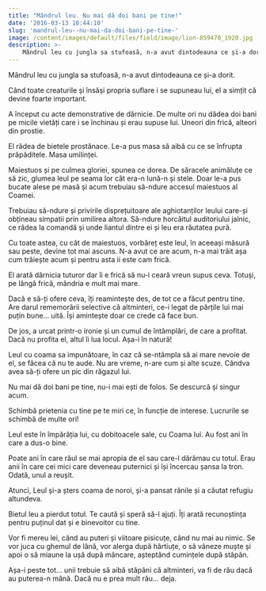 ```yaml
---
title: "Mândrul leu. Nu mai dă doi bani pe tine!"
date: '2016-03-13 10:44:10'
slug: 'mandrul-leu--nu-mai-da-doi-bani-pe-tine-'
image: /content/images/default/files/field/image/lion-859470_1920.jpg
description: >-
    Mândrul leu cu jungla sa stufoasă, n-a avut dintodeauna ce și-a dorit.Când toate creaturile și însăși propria suflare i se supuneau lui, el a simțit că devine foarte important.A început cu acte demo
---
```

<div class="kg-card-markdown"><p>Mândrul leu cu jungla sa stufoasă, n-a avut dintodeauna ce și-a dorit.</p>
<p>Când toate creaturile și însăși propria suflare i se supuneau lui, el a simțit că devine foarte important.</p>
<p>A început cu acte demonstrative de dărnicie. De multe ori nu dădea doi bani pe micile vietăți care i se închinau și erau supuse lui. Uneori din frică, alteori din prostie.</p>
<p>El râdea de bietele prostănace. Le-a pus masa să aibă cu ce se înfrupta prăpăditele. Masa umilinței.</p>
<p>Maiestuos și pe culmea gloriei, spunea ce dorea. De săracele animăluțe ce să zic, glumea leul pe seama lor cât era-n lună-n și stele. Doar le-a pus bucate alese pe masă și acum trebuiau să-ndure accesul maiestuos al Coamei.</p>
<p>Trebuiau să-ndure și privirile disprețuitoare ale aghiotanților leului care-și obțineau simpatii prin umilirea altora. Să-ndure horcăitul auditoriului jalnic, ce râdea la comandă și unde liantul dintre ei și leu era răutatea pură.</p>
<p>Cu toate astea, cu cât de maiestuos, vorbăreț este leul, în aceeași măsură sau peste, devine tot mai ascuns. N-a avut ce are acum, n-a mai trăit așa cum trăiește acum și pentru asta ii este cam frică.</p>
<p>El arată dărnicia tuturor dar îi e frică să nu-i ceară vreun supus ceva. Totuși, pe lângă frică, mândria e mult mai mare.</p>
<p>Dacă e să-ți ofere ceva, îți reamintește des, de tot ce a făcut pentru tine. Are darul rememorării selective că altminteri, ce-i legat de părțile lui mai puțin bune… uită. Își amintește doar ce crede că face bun.</p>
<p>De jos, a urcat printr-o ironie și un cumul de întâmplări, de care a profitat. Dacă nu profita el, altul îi lua locul. Așa-i în natură!</p>
<p>Leul cu coama sa impunătoare, în caz că se-ntâmpla să ai mare nevoie de el, se făcea că nu te aude. Nu are vreme, n-are cum și alte scuze. Cândva avea să-ți ofere un pic din răgazul lui.</p>
<p>Nu mai dă doi bani pe tine, nu-i mai ești de folos. Se descurcă și singur acum.</p>
<p>Schimbă prietenia cu tine pe te miri ce, în funcție de interese. Lucrurile se schimbă de multe ori!</p>
<p>Leul este în împărăția lui, cu dobitoacele sale, cu Coama lui. Au fost ani în care a dus-o bine.</p>
<p>Poate ani în care răul se mai apropia de el sau care-l dărâmau cu totul. Erau anii în care cei mici care deveneau puternici și își încercau șansa la tron. Odată, unul a reușit.</p>
<p>Atunci, Leul și-a șters coama de noroi, și-a pansat rănile și a căutat refugiu altundeva.</p>
<p>Bietul leu a pierdut totul. Te caută și speră să-l ajuți. Îți arată recunoștința pentru puținul dat și e binevoitor cu tine. </p>
<p>Vor fi mereu lei, când au puteri și viitoare pisicuțe, când nu mai au nimic. Se vor juca cu ghemul de lână, vor alerga după hârtiuțe, o să vâneze muște și apoi o să miaune la ușă după mâncare, așteptând cumințele după stăpân.</p>
<p>Așa-i peste tot... unii trebuie să aibă stăpâni că altminteri, va fi de rău dacă au puterea-n mână. Dacă nu e prea mult rău... deja.</p>
<p><br /><br />
 </p>
</div>
    